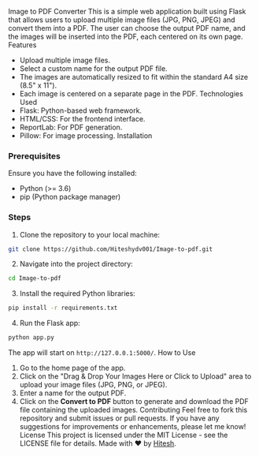 Image to PDF Converter
This is a simple web application built using Flask that allows users to upload 
multiple image files (JPG, PNG, JPEG) and convert them into a PDF. The user can choose 
the output PDF name, and the images will be inserted into the PDF, each centered on its 
own page.
Features
- Upload multiple image files.
- Select a custom name for the output PDF file.
- The images are automatically resized to fit within the standard A4 size (8.5" x 11").
- Each image is centered on a separate page in the PDF.
Technologies Used
- Flask: Python-based web framework.
- HTML/CSS: For the frontend interface.
- ReportLab: For PDF generation.
- Pillow: For image processing.
Installation
### Prerequisites
Ensure you have the following installed:
- Python (>= 3.6)
- pip (Python package manager)
### Steps
1. Clone the repository to your local machine:
```bash
git clone https://github.com/Hiteshydv001/Image-to-pdf.git
```
2. Navigate into the project directory:
```bash
cd Image-to-pdf
```
3. Install the required Python libraries:
```bash
pip install -r requirements.txt
```
4. Run the Flask app:
```bash
python app.py
```
The app will start on `http://127.0.0.1:5000/`.
How to Use
1. Go to the home page of the app.
2. Click on the "Drag & Drop Your Images Here or Click to Upload" area to upload your image files (JPG, PNG, or JPEG).
3. Enter a name for the output PDF.
4. Click on the **Convert to PDF** button to generate and download the PDF file containing the uploaded images.
Contributing
Feel free to fork this repository and submit issues or pull requests. If you have any 
suggestions for improvements or enhancements, please let me know!
License
This project is licensed under the MIT License - see the LICENSE file for details.
Made with ❤️ by [Hitesh](https://github.com/Hiteshydv001).

